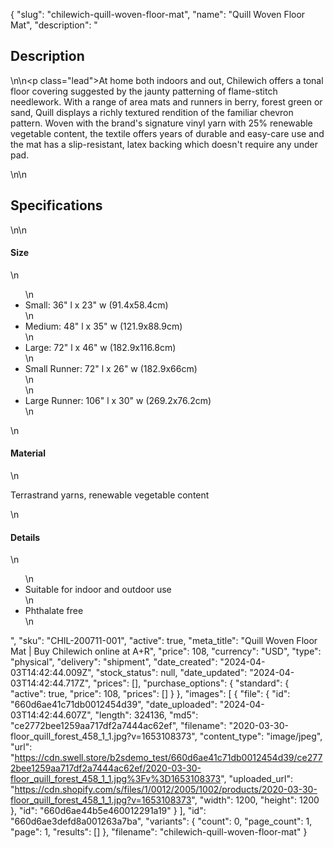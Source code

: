 {
  "slug": "chilewich-quill-woven-floor-mat",
  "name": "Quill Woven Floor Mat",
  "description": "<h2>Description</h2>\n<!-- split -->\n<p class=\"lead\">At home both indoors and out, Chilewich offers a tonal floor covering suggested by the jaunty patterning of flame-stitch needlework. With a range of area mats and runners in berry, forest green or sand, Quill displays a richly textured rendition of the familiar chevron pattern. Woven with the brand's signature vinyl yarn with 25% renewable vegetable content, the textile offers years of durable and easy-care use and the mat has a slip-resistant, latex backing which doesn't require any under pad.</p>\n<!-- split -->\n<h2>Specifications</h2>\n<!-- split -->\n<h4>Size</h4>\n<ul>\n<li>Small: 36\" l x 23\" w (91.4x58.4cm)</li>\n<li>Medium: 48\" l x 35\" w (121.9x88.9cm)</li>\n<li>Large: 72\" l x 46\" w (182.9x116.8cm)</li>\n<li>Small Runner: 72\" l x 26\" w (182.9x66cm)<br>\n</li>\n<li>Large Runner: 106\" l x 30\" w (269.2x76.2cm)</li>\n</ul>\n<h4>Material</h4>\n<p>Terrastrand yarns, renewable vegetable content</p>\n<h4>Details</h4>\n<ul>\n<li>Suitable for indoor and outdoor use</li>\n<li>Phthalate free</li>\n</ul>",
  "sku": "CHIL-200711-001",
  "active": true,
  "meta_title": "Quill Woven Floor Mat | Buy Chilewich online at A+R",
  "price": 108,
  "currency": "USD",
  "type": "physical",
  "delivery": "shipment",
  "date_created": "2024-04-03T14:42:44.009Z",
  "stock_status": null,
  "date_updated": "2024-04-03T14:42:44.717Z",
  "prices": [],
  "purchase_options": {
    "standard": {
      "active": true,
      "price": 108,
      "prices": []
    }
  },
  "images": [
    {
      "file": {
        "id": "660d6ae41c71db0012454d39",
        "date_uploaded": "2024-04-03T14:42:44.607Z",
        "length": 324136,
        "md5": "ce2772bee1259aa717df2a7444ac62ef",
        "filename": "2020-03-30-floor_quill_forest_458_1_1.jpg?v=1653108373",
        "content_type": "image/jpeg",
        "url": "https://cdn.swell.store/b2sdemo_test/660d6ae41c71db0012454d39/ce2772bee1259aa717df2a7444ac62ef/2020-03-30-floor_quill_forest_458_1_1.jpg%3Fv%3D1653108373",
        "uploaded_url": "https://cdn.shopify.com/s/files/1/0012/2005/1002/products/2020-03-30-floor_quill_forest_458_1_1.jpg?v=1653108373",
        "width": 1200,
        "height": 1200
      },
      "id": "660d6ae44b5e460012291a19"
    }
  ],
  "id": "660d6ae3defd8a001263a7ba",
  "variants": {
    "count": 0,
    "page_count": 1,
    "page": 1,
    "results": []
  },
  "filename": "chilewich-quill-woven-floor-mat"
}